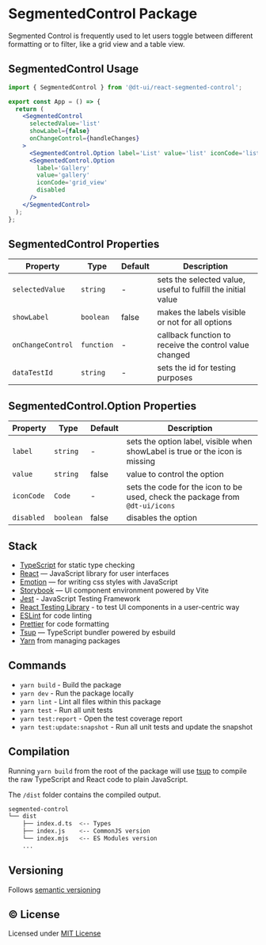 # SegmentedControl Package

Segmented Control is frequently used to let users toggle between different formatting or to filter, like a grid view and a table view.

## SegmentedControl Usage

```jsx
import { SegmentedControl } from '@dt-ui/react-segmented-control';

export const App = () => {
  return (
    <SegmentedControl
      selectedValue='list'
      showLabel={false}
      onChangeControl={handleChanges}
    >
      <SegmentedControl.Option label='List' value='list' iconCode='list' />
      <SegmentedControl.Option
        label='Gallery'
        value='gallery'
        iconCode='grid_view'
        disabled
      />
    </SegmentedControl>
  );
};
```

## SegmentedControl Properties

| Property          | Type       | Default | Description                                                  |
| ----------------- | ---------- | ------- | ------------------------------------------------------------ |
| `selectedValue`   | `string`   | -       | sets the selected value, useful to fulfill the initial value |
| `showLabel`       | `boolean`  | false   | makes the labels visible or not for all options              |
| `onChangeControl` | `function` | -       | callback function to receive the control value changed       |
| `dataTestId`      | `string`   | -       | sets the id for testing purposes                             |

## SegmentedControl.Option Properties

| Property   | Type      | Default | Description                                                                  |
| ---------- | --------- | ------- | ---------------------------------------------------------------------------- |
| `label`    | `string`  | -       | sets the option label, visible when showLabel is true or the icon is missing |
| `value`    | `string`  | false   | value to control the option                                                  |
| `iconCode` | `Code`    | -       | sets the code for the icon to be used, check the package from `@dt-ui/icons` |
| `disabled` | `boolean` | false   | disables the option                                                          |

## Stack

- [TypeScript](https://www.typescriptlang.org/) for static type checking
- [React](https://reactjs.org/) — JavaScript library for user interfaces
- [Emotion](https://emotion.sh/docs/introduction) — for writing css styles with JavaScript
- [Storybook](https://storybook.js.org/) — UI component environment powered by Vite
- [Jest](https://jestjs.io/) - JavaScript Testing Framework
- [React Testing Library](https://testing-library.com/) - to test UI components in a user-centric way
- [ESLint](https://eslint.org/) for code linting
- [Prettier](https://prettier.io) for code formatting
- [Tsup](https://github.com/egoist/tsup) — TypeScript bundler powered by esbuild
- [Yarn](https://yarnpkg.com/) from managing packages

## Commands

- `yarn build` - Build the package
- `yarn dev` - Run the package locally
- `yarn lint` - Lint all files within this package
- `yarn test` - Run all unit tests
- `yarn test:report` - Open the test coverage report
- `yarn test:update:snapshot` - Run all unit tests and update the snapshot

## Compilation

Running `yarn build` from the root of the package will use [tsup](https://tsup.egoist.dev/) to compile the raw TypeScript and React code to plain JavaScript.

The `/dist` folder contains the compiled output.

```bash
segmented-control
└── dist
    ├── index.d.ts  <-- Types
    ├── index.js    <-- CommonJS version
    └── index.mjs   <-- ES Modules version
    ...
```

## Versioning

Follows [semantic versioning](https://semver.org/)

## &copy; License

Licensed under [MIT License](LICENSE.md)
